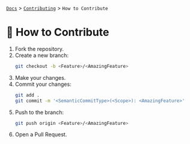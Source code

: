 [`Docs`](../index.md) > [`Contributing`](./index.md) > `How to Contribute`

# 🤝 How to Contribute
1. Fork the repository.
2. Create a new branch:
   ```sh
   git checkout -b <Feature>/<AmazingFeature>
   ```
3. Make your changes.
4. Commit your changes:
   ```sh
   git add .
   git commit -m '<SemanticCommitType>(<Scope>): <AmazingFeature>'
   ```
5. Push to the branch:
   ```sh
   git push origin <Feature>/<AmazingFeature>
   ```
6. Open a Pull Request.
